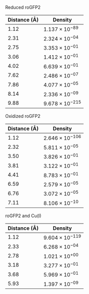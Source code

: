 Reduced roGFP2

| Distance (Å) | Density |
|-----------|-----------|
| 1.12 | $1.137 \times 10^{-89}$ |
| 2.31 | $2.324 \times 10^{-04}$ |
| 2.75 | $3.353 \times 10^{-01}$ |
| 3.06 | $1.412 \times 10^{-01}$ |
| 4.02 | $6.639 \times 10^{-01}$ |
| 7.62 | $2.486 \times 10^{-07}$ |
| 7.86 | $4.077 \times 10^{-05}$ |
| 8.14 | $2.336 \times 10^{-09}$ |
| 9.88 | $9.678 \times 10^{-215}$ |

Oxidized roGFP2

| Distance (Å) | Density |
|-----------|-----------|
| 1.12 | $2.646 \times 10^{-106}$ |
| 2.32 | $5.811 \times 10^{-05}$ |
| 3.50 | $3.826 \times 10^{-01}$ |
| 3.81 | $3.122 \times 10^{-01}$ |
| 4.41 | $8.783 \times 10^{-01}$ |
| 6.59 | $2.579 \times 10^{-05}$ |
| 6.76 | $3.072 \times 10^{-05}$ |
| 7.11 | $8.106 \times 10^{-10}$ |

roGFP2 and Cu(I)

| Distance (Å) | Density |
|-----------|-----------|
| 1.12 | $9.604 \times 10^{-119}$ |
| 2.33 | $6.268 \times 10^{-04}$ |
| 2.78 | $1.021 \times 10^{+00}$ |
| 3.18 | $3.277 \times 10^{-01}$ |
| 3.68 | $5.969 \times 10^{-01}$ |
| 5.93 | $1.397 \times 10^{-09}$ |
